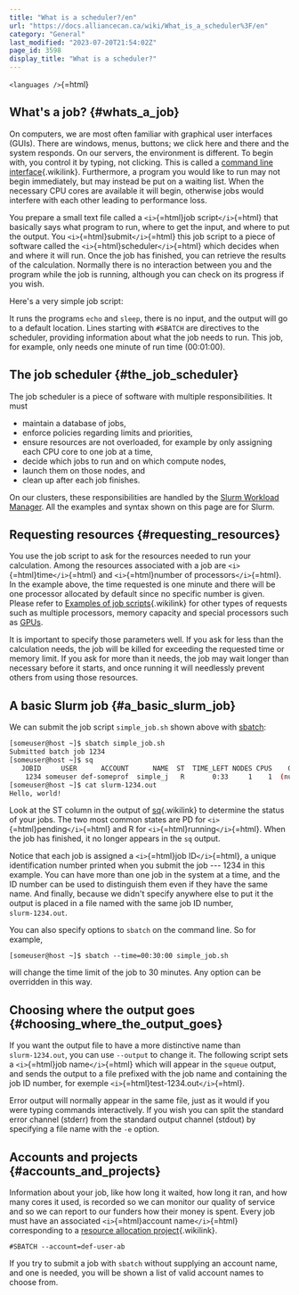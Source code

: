 ```yaml
---
title: "What is a scheduler?/en"
url: "https://docs.alliancecan.ca/wiki/What_is_a_scheduler%3F/en"
category: "General"
last_modified: "2023-07-20T21:54:02Z"
page_id: 3598
display_title: "What is a scheduler?"
---
```


`<languages />`{=html}

## What\'s a job? {#whats_a_job}

On computers, we are most often familiar with graphical user interfaces (GUIs). There are windows, menus, buttons; we click here and there and the system responds. On our servers, the environment is different. To begin with, you control it by typing, not clicking. This is called a [command line interface](https://docs.alliancecan.ca/Linux_introduction "command line interface"){.wikilink}. Furthermore, a program you would like to run may not begin immediately, but may instead be put on a waiting list. When the necessary CPU cores are available it will begin, otherwise jobs would interfere with each other leading to performance loss.

You prepare a small text file called a `<i>`{=html}job script`</i>`{=html} that basically says what program to run, where to get the input, and where to put the output. You `<i>`{=html}submit`</i>`{=html} this job script to a piece of software called the `<i>`{=html}scheduler`</i>`{=html} which decides when and where it will run. Once the job has finished, you can retrieve the results of the calculation. Normally there is no interaction between you and the program while the job is running, although you can check on its progress if you wish.

Here\'s a very simple job script:

It runs the programs `echo` and `sleep`, there is no input, and the output will go to a default location. Lines starting with `#SBATCH` are directives to the scheduler, providing information about what the job needs to run. This job, for example, only needs one minute of run time (00:01:00).

## The job scheduler {#the_job_scheduler}

The job scheduler is a piece of software with multiple responsibilities. It must

- maintain a database of jobs,
- enforce policies regarding limits and priorities,
- ensure resources are not overloaded, for example by only assigning each CPU core to one job at a time,
- decide which jobs to run and on which compute nodes,
- launch them on those nodes, and
- clean up after each job finishes.

On our clusters, these responsibilities are handled by the [Slurm Workload Manager](https://en.wikipedia.org/wiki/Slurm_Workload_Manager). All the examples and syntax shown on this page are for Slurm.

## Requesting resources {#requesting_resources}

You use the job script to ask for the resources needed to run your calculation. Among the resources associated with a job are `<i>`{=html}time`</i>`{=html} and `<i>`{=html}number of processors`</i>`{=html}. In the example above, the time requested is one minute and there will be one processor allocated by default since no specific number is given. Please refer to [Examples of job scripts](https://docs.alliancecan.ca/Running_jobs#Examples_of_job_scripts "Examples of job scripts"){.wikilink} for other types of requests such as multiple processors, memory capacity and special processors such as [GPUs](https://en.wikipedia.org/wiki/General-purpose_computing_on_graphics_processing_units).

It is important to specify those parameters well. If you ask for less than the calculation needs, the job will be killed for exceeding the requested time or memory limit. If you ask for more than it needs, the job may wait longer than necessary before it starts, and once running it will needlessly prevent others from using those resources.

## A basic Slurm job {#a_basic_slurm_job}

We can submit the job script `simple_job.sh` shown above with [sbatch](https://slurm.schedmd.com/sbatch.html):

``` bash
[someuser@host ~]$ sbatch simple_job.sh
Submitted batch job 1234
[someuser@host ~]$ sq
   JOBID     USER      ACCOUNT      NAME  ST  TIME_LEFT NODES CPUS    GRES MIN_MEM NODELIST (REASON)
    1234 someuser def-someprof  simple_j   R       0:33     1    1  (null)    256M blg9876 (None)
[someuser@host ~]$ cat slurm-1234.out
Hello, world!
```

Look at the ST column in the output of [ sq](https://docs.alliancecan.ca/Running_jobs#Monitoring_jobs " sq"){.wikilink} to determine the status of your jobs. The two most common states are PD for `<i>`{=html}pending`</i>`{=html} and R for `<i>`{=html}running`</i>`{=html}. When the job has finished, it no longer appears in the `sq` output.

Notice that each job is assigned a `<i>`{=html}job ID`</i>`{=html}, a unique identification number printed when you submit the job \-\-- 1234 in this example. You can have more than one job in the system at a time, and the ID number can be used to distinguish them even if they have the same name. And finally, because we didn\'t specify anywhere else to put it the output is placed in a file named with the same job ID number, `slurm‑1234.out`.

You can also specify options to `sbatch` on the command line. So for example,

`[someuser@host ~]$ sbatch --time=00:30:00 simple_job.sh `

will change the time limit of the job to 30 minutes. Any option can be overridden in this way.

## Choosing where the output goes {#choosing_where_the_output_goes}

If you want the output file to have a more distinctive name than `slurm‑1234.out`, you can use `--output` to change it. The following script sets a `<i>`{=html}job name`</i>`{=html} which will appear in the `squeue` output, and sends the output to a file prefixed with the job name and containing the job ID number, for exemple `<i>`{=html}test-1234.out`</i>`{=html}.

Error output will normally appear in the same file, just as it would if you were typing commands interactively. If you wish you can split the standard error channel (stderr) from the standard output channel (stdout) by specifying a file name with the `‑e` option.

## Accounts and projects {#accounts_and_projects}

Information about your job, like how long it waited, how long it ran, and how many cores it used, is recorded so we can monitor our quality of service and so we can report to our funders how their money is spent. Every job must have an associated `<i>`{=html}account name`</i>`{=html} corresponding to a [ resource allocation project](https://docs.alliancecan.ca/Frequently_Asked_Questions_about_the_CCDB#Resource_Allocation_Projects_(RAP) " resource allocation project"){.wikilink}.

`#SBATCH --account=def-user-ab`

If you try to submit a job with `sbatch` without supplying an account name, and one is needed, you will be shown a list of valid account names to choose from.
